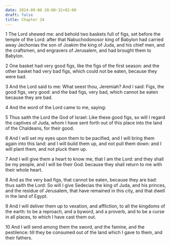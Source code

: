 ```yaml
---
date: 2024-09-06 20:00:32+02:00
draft: false
title: Chapter 24
---
```




1 The Lord shewed me: and behold two baskets full of figs, set before the temple of the Lord: after that Nabuchodonosor king of Babylon had carried away Jechonias the son of Joakim the king of Juda, and his chief men, and the craftsmen, and engravers of Jerusalem, and had brought them to Babylon.

2 One basket had very good figs, like the figs of the first season: and the other basket had very bad figs, which could not be eaten, because they were bad.

3 And the Lord said to me: What seest thou, Jeremiah? And I said: Figs, the good figs, very good: and the bad figs, very bad, which cannot be eaten because they are bad.

4 And the word of the Lord came to me, saying:

5 Thus saith the Lord the God of Israel: Like these good figs, so will I regard the captives of Juda, whom I have sent forth out of this place into the land of the Chaldeans, for their good.

6 And I will set my eyes upon them to be pacified, and I will bring them again into this land: and I will build them up, and not pull them down: and I will plant them, and not pluck them up.

7 And I will give them a heart to know me, that I am the Lord: and they shall be my people, and I will be their God: because they shall return to me with their whole heart.

8 And as the very bad figs, that cannot be eaten, because they are bad: thus saith the Lord: So will I give Sedecias the king of Juda, and his princes, and the residue of Jerusalem, that have remained in this city, and that dwell in the land of Egypt.

9 And I will deliver them up to vexation, and affliction, to all the kingdoms of the earth: to be a reproach, and a byword, and a proverb, and to be a curse in all places, to which I have cast them out.

10 And I will send among them the sword, and the famine, and the pestilence: till they be consumed out of the land which I gave to them, and their fathers.

